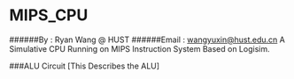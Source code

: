 # MIPS_CPU
######By : Ryan Wang @ HUST
######Email : wangyuxin@hust.edu.cn
A Simulative CPU Running on MIPS Instruction System Based on Logisim.

###ALU Circuit
  [This Describes the ALU]

